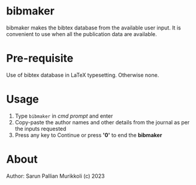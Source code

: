 # bibmaker
bibmaker makes the bibtex database from the available user input. It is convenient to use when all the publication data are available.
# Pre-requisite
Use of bibtex database in LaTeX typesetting. Otherwise none.
# Usage
1. Type `bibmaker` in _cmd prompt_ and enter
2. Copy-paste the author names and other details from the journal as per the inputs requested
3. Press any key to Continue or press **'0'** to end the **bibmaker**

# About
Author: Sarun Pallian Murikkoli (c) 2023
